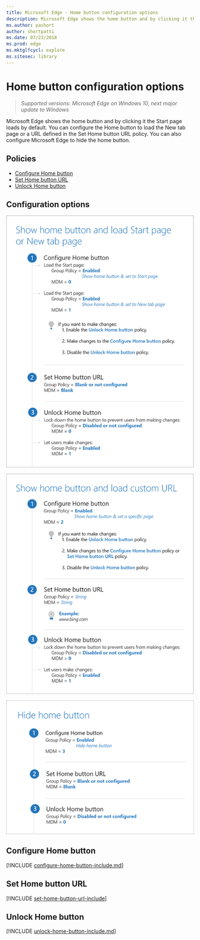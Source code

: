 ```yaml
---
title: Microsoft Edge - Home button configuration options
description: Microsoft Edge shows the home button and by clicking it the Start page loads by default.
ms.author: pashort
author: shortpatti
ms.date: 07/23/2018
ms.prod: edge
ms.mktglfcycl: explore
ms.sitesec: library
---
```


# Home button configuration options
>*Supported versions: Microsoft Edge on Windows 10, next major update to Windows*

Microsoft Edge shows the home button and by clicking it the Start page loads by default. You can configure the Home button to load the New tab page or a URL defined in the Set Home button URL policy. You can also configure Microsoft Edge to hide the home button. 

## Policies

- [Configure Home button](#configure-home-button)
- [Set Home button URL](#set-home-button-url)
- [Unlock Home button](#unlock-home-button)


## Configuration options

![Show home button and load Start page or New tab page](../images/home-button-start-new-tab-page-v4-sm.png)

![Show home button and load custom URL](../images/home-buttom-custom-url-v4-sm.png)

![Hide home button](../images/home-button-hide-v4-sm.png)


## Configure Home button
[!INCLUDE [configure-home-button-include.md](includes/configure-home-button-include.md)]

## Set Home button URL
[!INCLUDE [set-home-button-url-include](includes/set-home-button-url-include.md)]

## Unlock Home button
[!INCLUDE [unlock-home-button-include.md](includes/unlock-home-button-include.md)]

